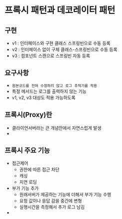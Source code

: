 # 프록시 패턴과 데코레이터 패턴
## 구현
* v1 : 인터페이스와 구현 클래스 스프링빈으로 수동 등록
* v2 : 인터페이스 없이 구체 클래스-스프링빈으로 수동 등록
* v3 : 컴포넌트 스캔으로 스프링빈 자동 등록

## 요구사항
* `원본코드를 전혀 수정하지 않고 로그 추적기를 적용`
* 특정 메서드는 로그를 출력하지 않는 기능
* v1, v2, v3 대상도 적용 가능하도록 

## 프록시(Proxy)란
* 클라이언서버라는 큰 개념안에서 자연스럽게 발생
* 

## 프록시 주요 기능
* 접근제어
    - 권한에 따른 접근 차단
    - 캐싱 
    - 지연 로딩
* 부가 기능 추가
    - 원래서버가 제공하는 기능에 더해서 부가 기능 수행
    - 요청 값이나 응답 감을 중간에 변형
    - 실행시간을 측정해서 추가 로그 남김
* 
